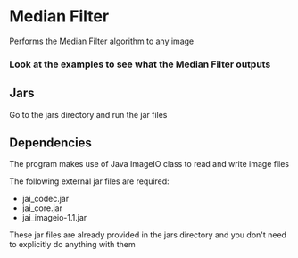 # Median Filter
Performs the Median Filter algorithm to any image

### Look at the examples to see what the Median Filter outputs

## Jars
Go to the jars directory and run the jar files 

## Dependencies
The program makes use of Java ImageIO class to read and write image files

The following external jar files are required:
* jai_codec.jar
* jai_core.jar
* jai_imageio-1.1.jar

These jar files are already provided in the jars directory and you don't need to explicitly do anything with them




